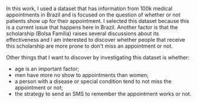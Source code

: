 In this work, I used a dataset that has information from 100k medical appointments in Brazil 
and is focused on the question of whether or not patients show up for their appointment. 
I selected this dataset because this is a current issue that happens here in Brazil. 
Another factor is that the scholarship (Bolsa Família) raises several discussions about 
its effectiveness and I am interested to discover whether people that receive this 
scholarship are more prone to don't miss an appointment or not.  

Other things that I want to discover by investigating this dataset is whether:  
- age is an important factor; 
- men have more no show to appointments than women; 
- a person with a disease or special condition tend to not miss the appointment or not; 
- the strategy to send an SMS to remember the appointment works or not.
